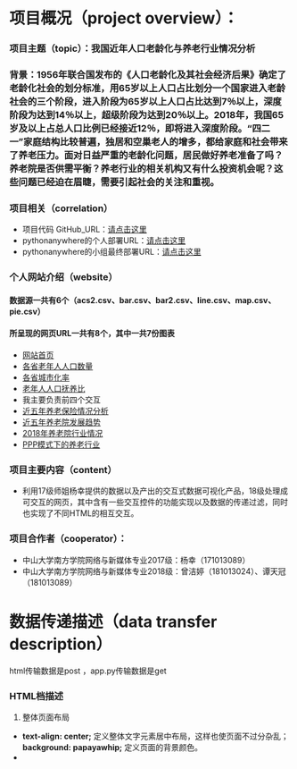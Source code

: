 # 项目概况（project overview）：

### 项目主题（topic）：我国近年人口老龄化与养老行业情况分析
### 背景：1956年联合国发布的《人口老龄化及其社会经济后果》确定了老龄化社会的划分标准，用65岁以上人口占比划分一个国家进入老龄社会的三个阶段，进入阶段为65岁以上人口占比达到7％以上，深度阶段为达到14％以上，超级阶段为达到20％以上。2018年，我国65岁及以上占总人口比例已经接近12％，即将进入深度阶段。“四二一”家庭结构比较普遍，独居和空巢老人的增多，都给家庭和社会带来了养老压力。面对日益严重的老龄化问题，居民做好养老准备了吗？养老院是否供需平衡？养老行业的相关机构又有什么投资机会呢？这些问题已经迫在眉睫，需要引起社会的关注和重视。
### 项目相关（correlation）
* 项目代码 GitHub_URL：[请点击这里]()
* pythonanywhere的个人部署URL：[请点击这里](http://ttttg.pythonanywhere.com/)
* pythonanywhere的小组最终部署URL：[请点击这里](http://zengjieting.pythonanywhere.com/)

### 个人网站介绍（website）
#### 数据源一共有6个（acs2.csv、bar.csv、bar2.csv、line.csv、map.csv、pie.csv）
#### 所呈现的网页URL一共有8个，其中一共7份图表
* [网站首页](http://zengjieting.pythonanywhere.com/)
* [各省老年人人口数量](http://zengjieting.pythonanywhere.com/toMap/oldMann)
* [各省城市化率](http://zengjieting.pythonanywhere.com/toMap/citys)
* [老年人人口抚养比](http://zengjieting.pythonanywhere.com/toLine)
* 我主要负责前四个交互
* [近五年养老保险情况分析](http://127.0.0.1:8083/toBar)
* [近五年养老院发展趋势](http://127.0.0.1:8083/DEVELOP)
* [2018年养老院行业情况](http://127.0.0.1:8083/BASE)
* [PPP模式下的养老行业](http://127.0.0.1:8083/PIE)

### 项目主要内容（content）
* 利用17级师姐杨幸提供的数据以及产出的交互式数据可视化产品，18级处理成可交互的网页，其中含有一些交互控件的功能实现以及数据的传递过滤，同时也实现了不同HTML的相互交互。

### 项目合作者（cooperator）：
* 中山大学南方学院网络与新媒体专业2017级：杨幸（171013089）
* 中山大学南方学院网络与新媒体专业2018级：曾洁婷（181013024）、谭天冠（181013089）

# 数据传递描述（data transfer description）
html传输数据是post ，app.py传输数据是get
 
### HTML档描述
1. 整体页面布局
* **text-align: center;** 定义整体文字元素居中布局，这样也使页面不过分杂乱；**background: papayawhip;** 定义页面的背景颜色。
* <style>中定义分页面的按钮样式：hover、active、visited、focus等应用效果，具体查看源代码。

2. 交互组件的添加
* 轮播图：轮播图中通过href标签的设置，达成图片与外网链接之间的相互连接。
* 侧边工具栏：分别链接了项目的仓库地址以及三位组员的GitHub页面，同时，最后一个按钮可以在页面下拉的时候迅速回到顶部。
* 页面按钮：
### webapp动作描述
实现了点击导航栏能到达该页面，也实现了在任意界面跳转。在banner图上也有链接，也可以实现跳转。选择下拉框也实现了跳转到正确的页面。用的是a标签。
### 我主要负责：前四个数据传递与交互（网站首页、各省老年人人口数量、各省城市化率、老年人人口抚养比）也参与了轮播图的制作。
